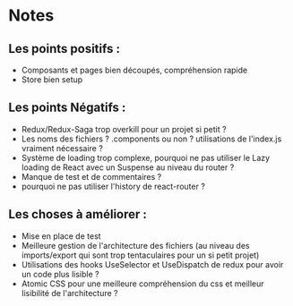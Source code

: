 # Notes

## Les points positifs :

- Composants et pages bien découpés, compréhension rapide
- Store bien setup

## Les points Négatifs :

- Redux/Redux-Saga trop overkill pour un projet si petit ?
- Les noms des fichiers ? .components ou non ? utilisations de l'index.js vraiment nécessaire ?
- Système de loading  trop complexe, pourquoi ne pas utiliser le Lazy loading de React avec un Suspense au niveau du router ?
- Manque de test et de commentaires ? 
- pourquoi ne pas utiliser l'history de react-router ? 


## Les choses à améliorer :

- Mise en place de test
- Meilleure gestion de l'architecture des fichiers (au niveau des imports/export qui sont trop tentaculaires pour un si petit projet)
- Utilisations des hooks UseSelector et UseDispatch de redux pour avoir un code plus lisible ?
- Atomic CSS pour une meilleure compréhension du css et meilleur lisibilité de l'architecture ?